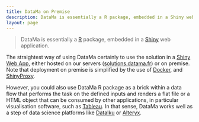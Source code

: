 ```yaml
---
title: DataMa on Premise
description: DataMa is essentially a R package, embedded in a Shiny web application.
layout: page
---
```


> DataMa is essentially a [R](https://www.r-project.org/) package, embedded in a [Shiny](https://shiny.rstudio.com/) web application.

The straightest way of using DataMa certainly to use the solution in a [Shiny Web App]({{site.url}}{{site.baseurl}}/core_app), either hosted on our servers ([solutions.datama.fr](https://solutions.datama.fr/)) or on premise.
Note that deployment on premise is simplified by the use of [Docker](https://www.docker.com/), and [ShinyProxy](https://www.shinyproxy.io/).

However, you could also use DataMa R package as a brick within a data flow that performs the task on the defined inputs and renders a flat file or a HTML object that can be consumed by other applications, in particular visualisation software, such as [Tableau](https://www.tableau.com/). In that sense, DataMa works well as a step of data science platforms like [DataIku](https://www.dataiku.com/) or [Alteryx](https://www.alteryx.com/).
